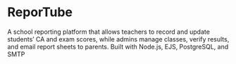 # ReporTube
A school reporting platform that allows teachers to record and update students’ CA and exam scores, while admins manage classes, verify results, and email report sheets to parents. Built with Node.js, EJS, PostgreSQL, and SMTP
